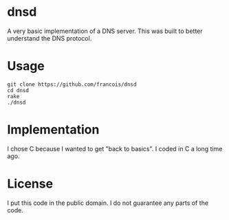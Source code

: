 # dnsd

A very basic implementation of a DNS server. This was built to better understand the DNS protocol.

# Usage

    git clone https://github.com/francois/dnsd
    cd dnsd
    rake
    ./dnsd

# Implementation

I chose C because I wanted to get "back to basics". I coded in C a long time ago.

# License

I put this code in the public domain. I do not guarantee any parts of the code.
